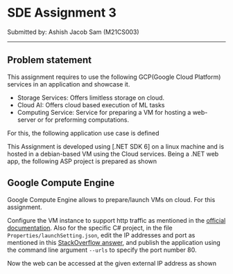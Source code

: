 # SDE Assignment 3

Submitted by: Ashish Jacob Sam (M21CS003)

---

## Problem statement

This assignment requires to use the following GCP(Google Cloud Platform) services in an application and showcase it.
- Storage Services: Offers limitless storage on cloud. 
- Cloud AI: Offers cloud based execution of ML tasks
- Computing Service: Service for preparing a VM for hosting a web-server or for preforming computations.

For this, the following application use case is defined


This Assignment is developed using [.NET SDK 6] on a linux machine and is hosted in a debian-based VM using the Cloud services. Being a .NET web app, the following ASP project is prepared as shown

## Google Compute Engine

Google Compute Engine allows to prepare/launch VMs on cloud. For this assignment.

Configure the VM instance to support http traffic as mentioned in the [official documentation](https://cloud.google.com/vpc/docs/firewalls). Also for the specific C# project, in the file `Properties/launchSetting.json`, edit the IP addresses and port as mentioned in this [StackOverflow answer](https://stackoverflow.com/a/65381082/6488350), and publish the application using the command line argument `--urls` to specify the port number 80.

Now the web can be accessed at the given external IP address as shown